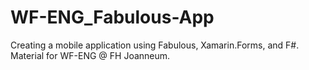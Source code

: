 # WF-ENG_Fabulous-App
Creating a mobile application using Fabulous, Xamarin.Forms, and F#. Material for WF-ENG @ FH Joanneum.
